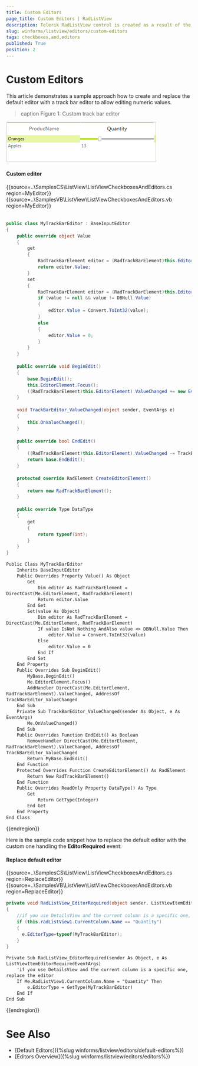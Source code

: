 ```yaml
---
title: Custom Editors
page_title: Custom Editors | RadListView
description: Telerik RadListView control is created as a result of the concord of the powerful data layer used by RadGridView and RadListControl, together with the outstanding Telerik Presentation Framework.
slug: winforms/listview/editors/custom-editors
tags: checkboxes,and,editors
published: True
position: 2 
---
```


# Custom Editors

This article demonstrates a sample approach how to create and replace the default editor with a track bar editor to allow editing numeric values.

>caption Figure 1: Custom track bar editor

![listview-editors-custom-editors 001](images/listview-editors-custom-editors001.png)

#### Custom editor

{{source=..\SamplesCS\ListView\ListViewCheckboxesAndEditors.cs region=MyEditor}} 
{{source=..\SamplesVB\ListView\ListViewCheckboxesAndEditors.vb region=MyEditor}} 

````C#
        
public class MyTrackBarEditor : BaseInputEditor
{
    public override object Value
    {
        get
        {
            RadTrackBarElement editor = (RadTrackBarElement)this.EditorElement;
            return editor.Value;
        }
        set
        {
            RadTrackBarElement editor = (RadTrackBarElement)this.EditorElement;
            if (value != null && value != DBNull.Value)
            {
                editor.Value = Convert.ToInt32(value);
            }
            else
            {
                editor.Value = 0;
            }
        }
    }
        
    public override void BeginEdit()
    {
        base.BeginEdit();
        this.EditorElement.Focus();
        ((RadTrackBarElement)this.EditorElement).ValueChanged += new EventHandler(TrackBarEditor_ValueChanged);
    }
    
    void TrackBarEditor_ValueChanged(object sender, EventArgs e)
    {
        this.OnValueChanged();
    }
    
    public override bool EndEdit()
    {
        ((RadTrackBarElement)this.EditorElement).ValueChanged -= TrackBarEditor_ValueChanged;
        return base.EndEdit();
    }
            
    protected override RadElement CreateEditorElement()
    {
        return new RadTrackBarElement();
    }
        
    public override Type DataType
    {
        get
        {
            return typeof(int);
        }
    }
}

````
````VB.NET
Public Class MyTrackBarEditor
    Inherits BaseInputEditor
    Public Overrides Property Value() As Object
        Get
            Dim editor As RadTrackBarElement = DirectCast(Me.EditorElement, RadTrackBarElement)
            Return editor.Value
        End Get
        Set(value As Object)
            Dim editor As RadTrackBarElement = DirectCast(Me.EditorElement, RadTrackBarElement)
            If value IsNot Nothing AndAlso value <> DBNull.Value Then
                editor.Value = Convert.ToInt32(value)
            Else
                editor.Value = 0
            End If
        End Set
    End Property
    Public Overrides Sub BeginEdit()
        MyBase.BeginEdit()
        Me.EditorElement.Focus()
        AddHandler DirectCast(Me.EditorElement, RadTrackBarElement).ValueChanged, AddressOf TrackBarEditor_ValueChanged
    End Sub
    Private Sub TrackBarEditor_ValueChanged(sender As Object, e As EventArgs)
        Me.OnValueChanged()
    End Sub
    Public Overrides Function EndEdit() As Boolean
        RemoveHandler DirectCast(Me.EditorElement, RadTrackBarElement).ValueChanged, AddressOf TrackBarEditor_ValueChanged
        Return MyBase.EndEdit()
    End Function
    Protected Overrides Function CreateEditorElement() As RadElement
        Return New RadTrackBarElement()
    End Function
    Public Overrides ReadOnly Property DataType() As Type
        Get
            Return GetType(Integer)
        End Get
    End Property
End Class

````

{{endregion}} 

Here is the sample code snippet how to replace the default editor with the custom one handling the **EditorRequired** event:

#### Replace default editor

{{source=..\SamplesCS\ListView\ListViewCheckboxesAndEditors.cs region=ReplaceEditor}} 
{{source=..\SamplesVB\ListView\ListViewCheckboxesAndEditors.vb region=ReplaceEditor}} 

````C#
private void RadListView_EditorRequired(object sender, ListViewItemEditorRequiredEventArgs e)
{
    //if you use DetailsView and the current column is a specific one, replace the editor
    if (this.radListView1.CurrentColumn.Name == "Quantity")
    {
      e.EditorType=typeof(MyTrackBarEditor);
    }
}

````
````VB.NET
Private Sub RadListView_EditorRequired(sender As Object, e As ListViewItemEditorRequiredEventArgs)
    'if you use DetailsView and the current column is a specific one, replace the editor
    If Me.RadListView1.CurrentColumn.Name = "Quantity" Then
        e.EditorType = GetType(MyTrackBarEditor)
    End If
End Sub

````

{{endregion}} 

# See Also

* [Default Editors]({%slug winforms/listview/editors/default-editors%})		
* [Editors Overview]({%slug winforms/listview/editors/editors%})

